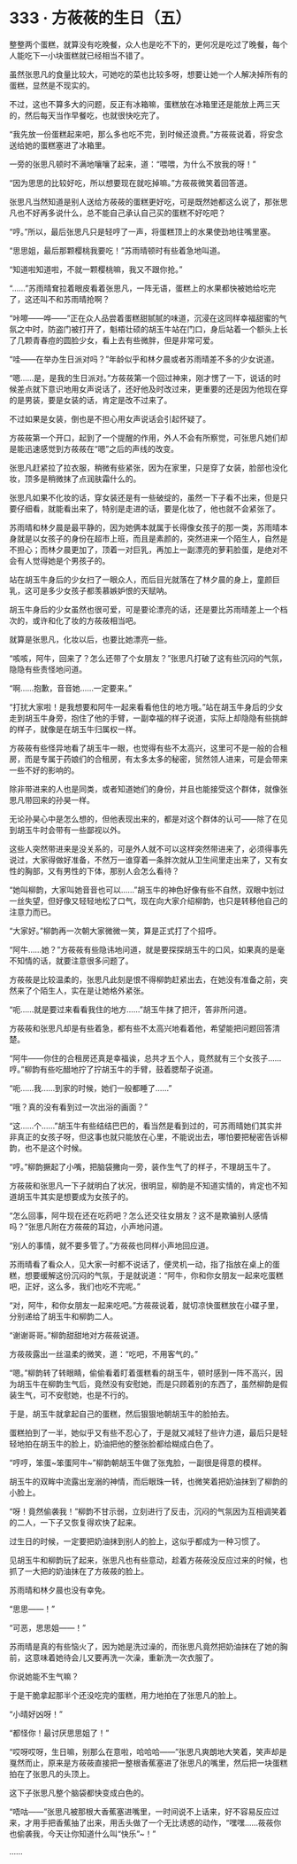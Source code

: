 # 333 · 方莜莜的生日（五）

整整两个蛋糕，就算没有吃晚餐，众人也是吃不下的，更何况是吃过了晚餐，每个人能吃下一小块蛋糕就已经相当不错了。

虽然张思凡的食量比较大，可她吃的菜也比较多呀，想要让她一个人解决掉所有的蛋糕，显然是不现实的。

不过，这也不算多大的问题，反正有冰箱嘛，蛋糕放在冰箱里还是能放上两三天的，然后每天当作早餐吃，也就很快吃完了。

“我先放一份蛋糕起来吧，那么多也吃不完，到时候还浪费。”方莜莜说着，将安念送给她的蛋糕塞进了冰箱里。

一旁的张思凡顿时不满地嚷嚷了起来，道：“喂喂，为什么不放我的呀！”

“因为思思的比较好吃，所以想要现在就吃掉嘛。”方莜莜微笑着回答道。

张思凡当然知道是别人送给方莜莜的蛋糕更好吃，可是既然她都这么说了，那张思凡也不好再多说什么，总不能自己承认自己买的蛋糕不好吃吧？

“哼。”所以，最后张思凡只是轻哼了一声，将蛋糕顶上的水果使劲地往嘴里塞。

“思思姐，最后那颗樱桃我要吃！”苏雨晴顿时有些着急地叫道。

“知道啦知道啦，不就一颗樱桃嘛，我又不跟你抢。”

“……”苏雨晴耷拉着眼皮看着张思凡，一阵无语，蛋糕上的水果都快被她给吃完了，这还叫不和苏雨晴抢啊？

“咔嚓——哗——”正在众人品尝着蛋糕甜腻腻的味道，沉浸在这同样幸福甜蜜的气氛之中时，防盗门被打开了，魁梧壮硕的胡玉牛站在门口，身后站着一个额头上长了几颗青春痘的圆脸少女，看上去有些微胖，但是非常可爱。

“哇——在举办生日派对吗？”年龄似乎和林夕晨或者苏雨晴差不多的少女说道。

“嗯……是，是我的生日派对。”方莜莜第一个回过神来，刚才愣了一下，说话的时候差点就下意识地用女声说话了，还好他及时改过来，更重要的还是因为他现在穿的是男装，要是女装的话，肯定是改不过来了。

不过如果是女装，倒也是不担心用女声说话会引起怀疑了。

方莜莜第一个开口，起到了一个提醒的作用，外人不会有所察觉，可张思凡她们却是能迅速感觉到方莜莜在“嗯”之后的声线的改变。

张思凡赶紧拉了拉衣服，稍微有些紧张，因为在家里，只是穿了女装，脸部也没化妆，顶多是稍微抹了点润肤霜什么的。

张思凡如果不化妆的话，穿女装还是有一些破绽的，虽然一下子看不出来，但是只要仔细看，就能看出来了，特别是走进的话，要是化妆了，他也就不会紧张了。

苏雨晴和林夕晨是最平静的，因为她俩本就属于长得像女孩子的那一类，苏雨晴本身就是以女孩子的身份在超市上班，而且是素颜的，突然进来一个陌生人，自然是不担心；而林夕晨更加了，顶着一对巨乳，再加上一副漂亮的萝莉脸蛋，是绝对不会有人觉得她是个男孩子的。

站在胡玉牛身后的少女扫了一眼众人，而后目光就落在了林夕晨的身上，童颜巨乳，这可是多少女孩子都羡慕嫉妒恨的天赋呐。

胡玉牛身后的少女虽然也很可爱，可是要论漂亮的话，还是要比苏雨晴差上一个档次的，或许和化了妆的方莜莜相当吧。

就算是张思凡，化妆以后，也要比她漂亮一些。

“咳咳，阿牛，回来了？怎么还带了个女朋友？”张思凡打破了这有些沉闷的气氛，隐隐有些责怪地问道。

“啊……抱歉，音音她……一定要来。”

“打扰大家啦！是我想要和阿牛一起来看看他住的地方哦。”站在胡玉牛身后的少女走到胡玉牛身旁，抱住了他的手臂，一副幸福的样子说道，实际上却隐隐有些挑衅的样子，就像是在胡玉牛归属权一样。

方莜莜有些怪异地看了胡玉牛一眼，也觉得有些不太高兴，这里可不是一般的合租房，而是专属于药娘们的合租房，有太多太多的秘密，贸然领人进来，可是会带来一些不好的影响的。

除非带进来的人也是同类，或者知道她们的身份，并且也能接受这个群体，就像张思凡带回来的孙昊一样。

无论孙昊心中是怎么想的，但他表现出来的，都是对这个群体的认可——除了在见到胡玉牛时会带有一些鄙视以外。

这些人突然带进来是没关系的，可是外人就不可以这样突然带进来了，必须得事先说过，大家得做好准备，不然万一谁穿着一条胖次就从卫生间里走出来了，又有女性的胸部，又有男性的下体，那别人会怎么看待？

“她叫柳韵，大家叫她音音也可以……”胡玉牛的神色好像有些不自然，双眼中划过一丝失望，但好像又轻轻地松了口气，现在向大家介绍柳韵，也只是转移他自己的注意力而已。

“大家好。”柳韵再一次朝大家微微一笑，算是正式打了个招呼。

“阿牛……她？”方莜莜有些隐讳地问道，就是要探探胡玉牛的口风，如果真的是毫不知情的话，就要注意很多问题了。

方莜莜是比较温柔的，张思凡此刻是恨不得柳韵赶紧出去，在她没有准备之前，突然来了个陌生人，实在是让她格外紧张。

“呃……就是要过来看看我住的地方……”胡玉牛抹了把汗，答非所问道。

方莜莜和张思凡却是有些着急，都有些不太高兴地看着他，希望能把问题回答清楚。

“阿牛——你住的合租房还真是幸福诶，总共才五个人，竟然就有三个女孩子……哼。”柳韵有些吃醋地拧了拧胡玉牛的手臂，鼓着腮帮子说道。

“呃……我……到家的时候，她们一般都睡了……”

“哦？真的没有看到过一次出浴的画面？”

“这……个……”胡玉牛有些结结巴巴的，看当然是看到过的，可苏雨晴她们其实并非真正的女孩子呀，但这事也就只能放在心里，不能说出去，哪怕要把秘密告诉柳韵，也不是这个时候。

“哼。”柳韵撅起了小嘴，把脑袋撇向一旁，装作生气了的样子，不理胡玉牛了。

方莜莜和张思凡一下子就明白了状况，很明显，柳韵是不知道实情的，肯定也不知道胡玉牛其实是想要成为女孩子的。

“怎么回事，阿牛现在还在吃药吧？怎么还交往女朋友？这不是欺骗别人感情吗？”张思凡附在方莜莜的耳边，小声地问道。

“别人的事情，就不要多管了。”方莜莜也同样小声地回应道。

苏雨晴看了看众人，见大家一时都不说话了，便灵机一动，指了指放在桌上的蛋糕，想要缓解这份沉闷的气氛，于是就说道：“阿牛，你和你女朋友一起来吃蛋糕吧，正好，这么多，我们也吃不完呢。”

“对，阿牛，和你女朋友一起来吃吧。”方莜莜说着，就切凉快蛋糕放在小碟子里，分别递给了胡玉牛和柳韵二人。

“谢谢哥哥。”柳韵甜甜地对方莜莜说道。

方莜莜露出一丝温柔的微笑，道：“吃吧，不用客气的。”

“嗯。”柳韵转了转眼睛，偷偷看着盯着蛋糕看的胡玉牛，顿时感到一阵不高兴，因为胡玉牛在柳韵生气后，竟然没有安慰她，而是只顾着别的东西了，虽然柳韵是假装生气，可不安慰她，也是不行的。

于是，胡玉牛就拿起自己的蛋糕，然后狠狠地朝胡玉牛的脸拍去。

蛋糕拍到了一半，她似乎又有些不忍心了，于是就又减轻了些许力道，最后只是轻轻地拍在胡玉牛的脸上，奶油把他的整张脸都给糊成白色了。

“哼哼，笨蛋~笨蛋阿牛~”柳韵朝胡玉牛做了张鬼脸，一副很是得意的模样。

胡玉牛的双眸中流露出宠溺的神情，而后眼珠一转，也微笑着把奶油抹到了柳韵的小脸上。

“呀！竟然偷袭我！”柳韵不甘示弱，立刻进行了反击，沉闷的气氛因为互相调笑着的二人，一下子又恢复得欢快了起来。

过生日的时候，一定要把奶油抹到别人的脸上，这似乎都成为一种习惯了。

见胡玉牛和柳韵玩了起来，张思凡也有些意动，趁着方莜莜没反应过来的时候，也抓了一大把的奶油抹在了方莜莜的脸上。

苏雨晴和林夕晨也没有幸免。

“思思——！”

“可恶，思思姐——！”

苏雨晴是真的有些恼火了，因为她是洗过澡的，而张思凡竟然把奶油抹在了她的胸前，这意味着她待会儿又要再洗一次澡，重新洗一次衣服了。

你说她能不生气嘛？

于是干脆拿起那半个还没吃完的蛋糕，用力地拍在了张思凡的脸上。

“小晴好凶呀！”

“都怪你！最讨厌思思姐了！”

“哎呀哎呀，生日嘛，别那么在意啦，哈哈哈——”张思凡爽朗地大笑着，笑声却是戛然而止，原来是方莜莜直接把一整根香蕉塞进了张思凡的嘴里，然后把一块蛋糕拍在了张思凡的头顶上。

这下子张思凡整个脑袋都快变成白色的。

“唔咕——”张思凡被那根大香蕉塞进嘴里，一时间说不上话来，好不容易反应过来，才用手把香蕉抽了出来，用舌头做了一个无比诱惑的动作，“嘿嘿……莜莜你也偷袭我，今天让你知道什么叫“快乐”~！”

……

